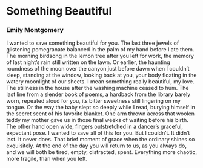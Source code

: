 # Something Beautiful

### Emily Montgomery

I wanted to save something beautiful for you.
The last three jewels of glistening pomegranate
balanced in the palm of my hand before I ate them.
The morning birdsong in the lemon tree after you left for work,
the memory of last night’s rain still written on the lawn.
Or earlier, the haunting roundness of the moon
over the canyon just before dawn when I couldn’t sleep,
standing at the window, looking back at you, your body
floating in the watery moonlight of our sheets.
I mean something really beautiful, my love.
The stillness in the house after the washing machine
ceased to hum. The last line from a slender book of poems,
a hardback from the library barely worn, repeated aloud for you,
its bitter sweetness still lingering on my tongue.
Or the way the baby slept so deeply while I read,
burying himself in the secret scent of his favorite blanket.
One arm thrown across that woolen teddy my mother gave us
in those final weeks of waiting before his birth.
The other hand open wide, fingers outstretched in a dancer’s
graceful, expectant pose. I wanted to save all of this for you.
But I couldn’t. It didn’t last. It never does.
That brief moment of grace when the ordinary shines so exquisitely.
At the end of the day you will return to us, as you always do,
and we will both be tired, empty, distracted, spent.
Everything more chaotic, more fragile, than when you left.

